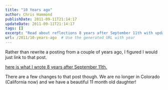 ```yaml
---
title: "10 Years ago"
author: Chris Hammond
publishDate: 2011-09-11T21:14:17
updateDate: 2011-09-11T21:14:17
tags: []
excerpt: "Read about reflections 8 years after September 11th with updates on location and a new addition to the family in this touching post."
url: /2011/10-years-ago  # Use the generated URL with year
---
```

<p>Rather than rewrite a posting from a couple of years ago, I figured I would just link to that post.</p>  <p><a href="https://www.chrishammond.com/blog/itemid/1822/eight-years-ago-today-i-was-supposed-to-meet-dale">here is what I wrote 8 years after September 11th.</a></p>  <p>There are a few changes to that post though. We are no longer in Colorado (California now) and we have a beautiful 11 month old daughter!</p>

